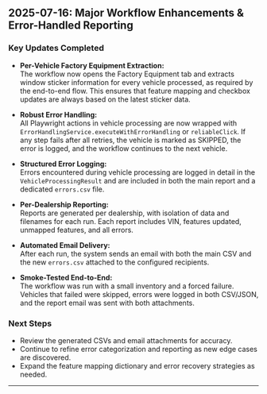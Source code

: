 ## 2025-07-16: Major Workflow Enhancements & Error-Handled Reporting

### Key Updates Completed

- **Per-Vehicle Factory Equipment Extraction:**  
  The workflow now opens the Factory Equipment tab and extracts window sticker information for every vehicle processed, as required by the end-to-end flow. This ensures that feature mapping and checkbox updates are always based on the latest sticker data.

- **Robust Error Handling:**  
  All Playwright actions in vehicle processing are now wrapped with `ErrorHandlingService.executeWithErrorHandling` or `reliableClick`. If any step fails after all retries, the vehicle is marked as SKIPPED, the error is logged, and the workflow continues to the next vehicle.

- **Structured Error Logging:**  
  Errors encountered during vehicle processing are logged in detail in the `VehicleProcessingResult` and are included in both the main report and a dedicated `errors.csv` file.

- **Per-Dealership Reporting:**  
  Reports are generated per dealership, with isolation of data and filenames for each run. Each report includes VIN, features updated, unmapped features, and all errors.

- **Automated Email Delivery:**  
  After each run, the system sends an email with both the main CSV and the new `errors.csv` attached to the configured recipients.

- **Smoke-Tested End-to-End:**  
  The workflow was run with a small inventory and a forced failure. Vehicles that failed were skipped, errors were logged in both CSV/JSON, and the report email was sent with both attachments.

### Next Steps

- Review the generated CSVs and email attachments for accuracy.
- Continue to refine error categorization and reporting as new edge cases are discovered.
- Expand the feature mapping dictionary and error recovery strategies as needed.

---